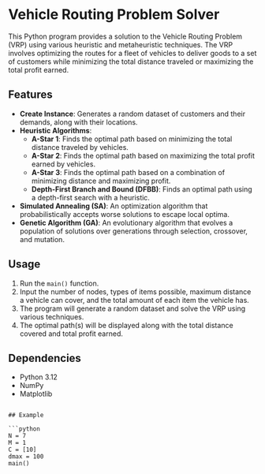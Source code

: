 # Vehicle Routing Problem Solver

This Python program provides a solution to the Vehicle Routing Problem (VRP) using various heuristic and metaheuristic techniques. The VRP involves optimizing the routes for a fleet of vehicles to deliver goods to a set of customers while minimizing the total distance traveled or maximizing the total profit earned.

## Features

- **Create Instance**: Generates a random dataset of customers and their demands, along with their locations.
- **Heuristic Algorithms**:
  - **A-Star 1**: Finds the optimal path based on minimizing the total distance traveled by vehicles.
  - **A-Star 2**: Finds the optimal path based on maximizing the total profit earned by vehicles.
  - **A-Star 3**: Finds the optimal path based on a combination of minimizing distance and maximizing profit.
  - **Depth-First Branch and Bound (DFBB)**: Finds an optimal path using a depth-first search with a heuristic.
- **Simulated Annealing (SA)**: An optimization algorithm that probabilistically accepts worse solutions to escape local optima.
- **Genetic Algorithm (GA)**: An evolutionary algorithm that evolves a population of solutions over generations through selection, crossover, and mutation.

## Usage

1. Run the `main()` function.
2. Input the number of nodes, types of items possible, maximum distance a vehicle can cover, and the total amount of each item the vehicle has.
3. The program will generate a random dataset and solve the VRP using various techniques.
4. The optimal path(s) will be displayed along with the total distance covered and total profit earned.

## Dependencies

- Python 3.12
- NumPy
- Matplotlib

```

## Example

```python
N = 7
M = 1
C = [10]
dmax = 100
main()
```
